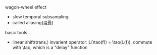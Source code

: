 wagon-wheel effect
- slow temporal subsampling
- called aliasing(混叠)

basic tools
- linear shift(trans.) invarient operator: L(\tao(f)) = \tao(L(f)), commute with \tao, which is a "delay" function
